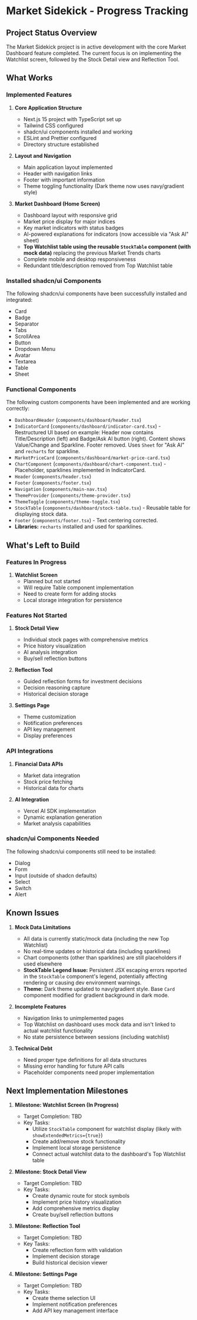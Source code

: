 # Market Sidekick - Progress Tracking

## Project Status Overview

The Market Sidekick project is in active development with the core Market Dashboard feature completed. The current focus is on implementing the Watchlist screen, followed by the Stock Detail view and Reflection Tool.

## What Works

### Implemented Features

1. **Core Application Structure**
   - Next.js 15 project with TypeScript set up
   - Tailwind CSS configured
   - shadcn/ui components installed and working
   - ESLint and Prettier configured
   - Directory structure established

2. **Layout and Navigation**
   - Main application layout implemented
   - Header with navigation links
   - Footer with important information
   - Theme toggling functionality (Dark theme now uses navy/gradient style)

3. **Market Dashboard (Home Screen)**
   - Dashboard layout with responsive grid
   - Market price display for major indices
   - Key market indicators with status badges
   - AI-powered explanations for indicators (now accessible via "Ask AI" sheet)
   - **Top Watchlist table using the reusable `StockTable` component (with mock data)** replacing the previous Market Trends charts
   - Complete mobile and desktop responsiveness
   - Redundant title/description removed from Top Watchlist table

### Installed shadcn/ui Components

The following shadcn/ui components have been successfully installed and integrated:
- Card
- Badge
- Separator
- Tabs
- ScrollArea
- Button
- Dropdown Menu
- Avatar
- Textarea
- Table
- Sheet

### Functional Components

The following custom components have been implemented and are working correctly:
- `DashboardHeader` (`components/dashboard/header.tsx`)
- `IndicatorCard` (`components/dashboard/indicator-card.tsx`) - Restructured UI based on example: Header now contains Title/Description (left) and Badge/Ask AI button (right). Content shows Value/Change and Sparkline. Footer removed. Uses `Sheet` for "Ask AI" and `recharts` for sparkline.
- `MarketPriceCard` (`components/dashboard/market-price-card.tsx`)
- `ChartComponent` (`components/dashboard/chart-component.tsx`) - Placeholder, sparklines implemented in IndicatorCard.
- `Header` (`components/header.tsx`)
- `Footer` (`components/footer.tsx`)
- `Navigation` (`components/main-nav.tsx`)
- `ThemeProvider` (`components/theme-provider.tsx`)
- `ThemeToggle` (`components/theme-toggle.tsx`)
- `StockTable` (`components/dashboard/stock-table.tsx`) - Reusable table for displaying stock data.
- `Footer` (`components/footer.tsx`) - Text centering corrected.
- **Libraries:** `recharts` installed and used for sparklines.

## What's Left to Build

### Features In Progress

1. **Watchlist Screen**
   - Planned but not started
   - Will require Table component implementation
   - Need to create form for adding stocks
   - Local storage integration for persistence

### Features Not Started

1. **Stock Detail View**
   - Individual stock pages with comprehensive metrics
   - Price history visualization
   - AI analysis integration
   - Buy/sell reflection buttons

2. **Reflection Tool**
   - Guided reflection forms for investment decisions
   - Decision reasoning capture
   - Historical decision storage

3. **Settings Page**
   - Theme customization
   - Notification preferences
   - API key management
   - Display preferences

### API Integrations

1. **Financial Data APIs**
   - Market data integration
   - Stock price fetching
   - Historical data for charts

2. **AI Integration**
   - Vercel AI SDK implementation
   - Dynamic explanation generation
   - Market analysis capabilities

### shadcn/ui Components Needed

The following shadcn/ui components still need to be installed:
- Dialog
- Form
- Input (outside of shadcn defaults)
- Select
- Switch
- Alert

## Known Issues

1. **Mock Data Limitations**
   - All data is currently static/mock data (including the new Top Watchlist)
   - No real-time updates or historical data (including sparklines)
   - Chart components (other than sparklines) are still placeholders if used elsewhere
   - **StockTable Legend Issue:** Persistent JSX escaping errors reported in the `StockTable` component's legend, potentially affecting rendering or causing dev environment warnings.
   - **Theme:** Dark theme updated to navy/gradient style. Base `Card` component modified for gradient background in dark mode.

2. **Incomplete Features**
   - Navigation links to unimplemented pages
   - Top Watchlist on dashboard uses mock data and isn't linked to actual watchlist functionality
   - No state persistence between sessions (including watchlist)

3. **Technical Debt**
   - Need proper type definitions for all data structures
   - Missing error handling for future API calls
   - Placeholder components need proper implementation

## Next Implementation Milestones

1. **Milestone: Watchlist Screen (In Progress)**
   - Target Completion: TBD
   - Key Tasks:
     - Utilize `StockTable` component for watchlist display (likely with `showExtendedMetrics={true}`)
     - Create add/remove stock functionality
     - Implement local storage persistence
     - Connect actual watchlist data to the dashboard's Top Watchlist table

2. **Milestone: Stock Detail View**
   - Target Completion: TBD
   - Key Tasks:
     - Create dynamic route for stock symbols
     - Implement price history visualization
     - Add comprehensive metrics display
     - Create buy/sell reflection buttons

3. **Milestone: Reflection Tool**
   - Target Completion: TBD
   - Key Tasks:
     - Create reflection form with validation
     - Implement decision storage
     - Build historical decision viewer

4. **Milestone: Settings Page**
   - Target Completion: TBD
   - Key Tasks:
     - Create theme selection UI
     - Implement notification preferences
     - Add API key management interface
